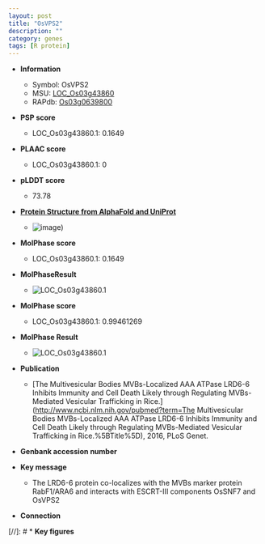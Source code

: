 ```yaml
---
layout: post
title: "OsVPS2"
description: ""
category: genes
tags: [R protein]
---
```


* **Information**  
    + Symbol: OsVPS2  
    + MSU: [LOC_Os03g43860](http://rice.plantbiology.msu.edu/cgi-bin/ORF_infopage.cgi?orf=LOC_Os03g43860)  
    + RAPdb: [Os03g0639800](http://rapdb.dna.affrc.go.jp/viewer/gbrowse_details/irgsp1?name=Os03g0639800)  

* **PSP score**  
    + LOC_Os03g43860.1: 0.1649 

* **PLAAC score**  
    + LOC_Os03g43860.1: 0 

* **pLDDT score**
    + 73.78

* **[Protein Structure from AlphaFold and UniProt](https://www.uniprot.org/uniprotkb/Q6ASS4/entry#structure)**
    + ![image](https://ricepsp.github.io/images/Q6/AF-Q6ASS4-F1.png))

* **MolPhase score**
    + LOC_Os03g43860.1: 0.1649

* **MolPhaseResult**
    + ![LOC_Os03g43860.1](https://ricepsp.github.io/pictures/LOC_Os03g/LOC_Os03g43860.1.png)

* **MolPhase score**
    + LOC_Os03g43860.1: 0.99461269

* **MolPhase Result**
    + ![LOC_Os03g43860.1](https://304243504.github.io/Pictures/LOC_Os03g/LOC_Os03g43860.1.png)

* **Publication**  
    + [The Multivesicular Bodies MVBs-Localized AAA ATPase LRD6-6 Inhibits Immunity and Cell Death Likely through Regulating MVBs-Mediated Vesicular Trafficking in Rice.](http://www.ncbi.nlm.nih.gov/pubmed?term=The Multivesicular Bodies MVBs-Localized AAA ATPase LRD6-6 Inhibits Immunity and Cell Death Likely through Regulating MVBs-Mediated Vesicular Trafficking in Rice.%5BTitle%5D), 2016, PLoS Genet.

* **Genbank accession number**  

* **Key message**  
    + The LRD6-6 protein co-localizes with the MVBs marker protein RabF1/ARA6 and interacts with ESCRT-III components OsSNF7 and OsVPS2

* **Connection**  

[//]: # * **Key figures**  


